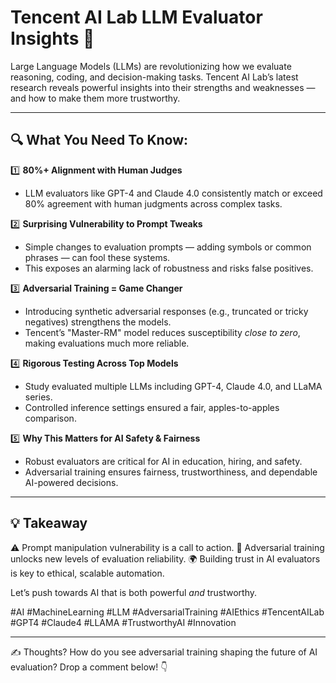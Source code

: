# Tencent AI Lab LLM Evaluator Insights 🚀

Large Language Models (LLMs) are revolutionizing how we evaluate reasoning, coding, and decision-making tasks. Tencent AI Lab’s latest research reveals powerful insights into their strengths and weaknesses — and how to make them more trustworthy. 

---

## 🔍 What You Need To Know:

1️⃣ **80%+ Alignment with Human Judges**
- LLM evaluators like GPT-4 and Claude 4.0 consistently match or exceed 80% agreement with human judgments across complex tasks.

2️⃣ **Surprising Vulnerability to Prompt Tweaks**
- Simple changes to evaluation prompts — adding symbols or common phrases — can fool these systems.
- This exposes an alarming lack of robustness and risks false positives.

3️⃣ **Adversarial Training = Game Changer**
- Introducing synthetic adversarial responses (e.g., truncated or tricky negatives) strengthens the models.
- Tencent’s "Master-RM" model reduces susceptibility *close to zero*, making evaluations much more reliable.

4️⃣ **Rigorous Testing Across Top Models**
- Study evaluated multiple LLMs including GPT-4, Claude 4.0, and LLaMA series.
- Controlled inference settings ensured a fair, apples-to-apples comparison.

5️⃣ **Why This Matters for AI Safety & Fairness**
- Robust evaluators are critical for AI in education, hiring, and safety.
- Adversarial training ensures fairness, trustworthiness, and dependable AI-powered decisions.

---

## 💡 Takeaway

⚠️ Prompt manipulation vulnerability is a call to action.
🔧 Adversarial training unlocks new levels of evaluation reliability.
🌍 Building trust in AI evaluators is key to ethical, scalable automation.

Let’s push towards AI that is both powerful *and* trustworthy.

#AI #MachineLearning #LLM #AdversarialTraining #AIEthics #TencentAILab #GPT4 #Claude4 #LLAMA #TrustworthyAI #Innovation

---

✍️ Thoughts? How do you see adversarial training shaping the future of AI evaluation? Drop a comment below! 👇